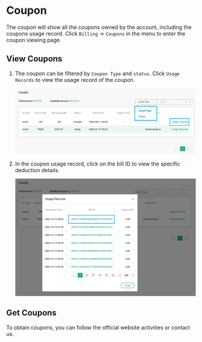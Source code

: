 # Coupon

The coupon will show all the coupons owned by the account, including the coupons usage record. Click `Billing` -> `Coupons` in the menu to enter the coupon viewing page.



## View Coupons

1. The coupon can be filtered by `Coupon Type` and `status`. Click `Usage Records` to view the usage record of the coupon.

   ![credits](./_assets/credits.png)

2. In the coupon usage record, click on the bill ID to view the specific deduction details.

   ![credits-usage](./_assets/credits-usage.png)


## Get Coupons

To obtain coupons, you can follow the official website activities or contact us.